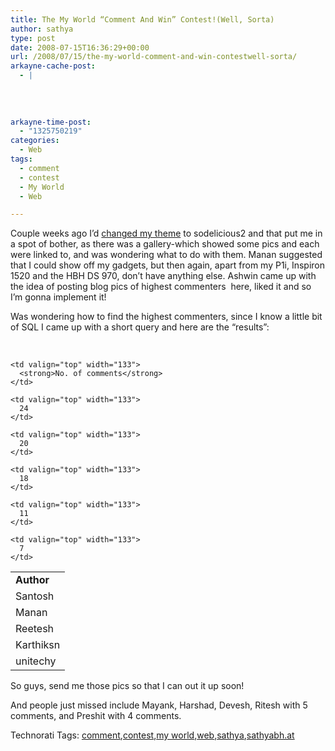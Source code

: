 ```yaml
---
title: The My World “Comment And Win” Contest!(Well, Sorta)
author: sathya
type: post
date: 2008-07-15T16:36:29+00:00
url: /2008/07/15/the-my-world-comment-and-win-contestwell-sorta/
arkayne-cache-post:
  - |
    
    
    
    
arkayne-time-post:
  - "1325750219"
categories:
  - Web
tags:
  - comment
  - contest
  - My World
  - Web

---
```

Couple weeks ago I’d <a href="http://sathyabh.at/2008/07/01/my-world-gets-spiffier/" target="_blank">changed my theme</a> to sodelicious2 and that put me in a spot of bother, as there was a gallery-which showed some pics and each were linked to, and was wondering what to do with them. Manan suggested that I could show off my gadgets, but then again, apart from my P1i, Inspiron 1520 and the HBH DS 970, don’t have anything else. Ashwin came up with the idea of posting blog pics of highest commenters&#160; here, liked it and so I’m gonna implement it!

</p> 

Was wondering how to find the highest commenters, since I know a little bit of SQL I came up with a short query and here are the “results”:</p> 

<!--more-->

&#160;

<table cellspacing="0" cellpadding="2" width="206" border="0">
  <tr>
    <td valign="top" width="71">
      <strong>Author</strong>
    </td>
    
    <td valign="top" width="133">
      <strong>No. of comments</strong>
    </td>
  </tr>
  
  <tr>
    <td valign="top" width="71">
      Santosh
    </td>
    
    <td valign="top" width="133">
      24
    </td>
  </tr>
  
  <tr>
    <td valign="top" width="71">
      Manan
    </td>
    
    <td valign="top" width="133">
      20
    </td>
  </tr>
  
  <tr>
    <td valign="top" width="71">
      Reetesh
    </td>
    
    <td valign="top" width="133">
      18
    </td>
  </tr>
  
  <tr>
    <td valign="top" width="71">
      Karthiksn
    </td>
    
    <td valign="top" width="133">
      11
    </td>
  </tr>
  
  <tr>
    <td valign="top" width="71">
      unitechy
    </td>
    
    <td valign="top" width="133">
      7
    </td>
  </tr>
</table>

So guys, send me those pics so that I can out it up soon!

And people just missed include Mayank, Harshad, Devesh, Ritesh with 5 comments, and Preshit with 4 comments.</p> </p> </p> 

<div class="wlWriterSmartContent" id="scid:0767317B-992E-4b12-91E0-4F059A8CECA8:f6eb7da2-6cd4-4b26-9faf-b5c25a9aea1b" style="padding-right: 0px; display: inline; padding-left: 0px; float: none; padding-bottom: 0px; margin: 0px; padding-top: 0px">
  Technorati Tags: <a href="http://technorati.com/tags/comment" rel="tag">comment</a>,<a href="http://technorati.com/tags/contest" rel="tag">contest</a>,<a href="http://technorati.com/tags/my+world" rel="tag">my world</a>,<a href="http://technorati.com/tags/web" rel="tag">web</a>,<a href="http://technorati.com/tags/sathya" rel="tag">sathya</a>,<a href="http://technorati.com/tags/sathyabh.at" rel="tag">sathyabh.at</a>
</div>

